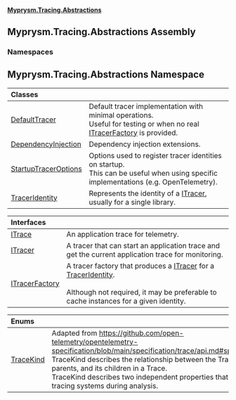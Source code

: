 #### [Myprysm.Tracing.Abstractions](index.md 'index')

## Myprysm.Tracing.Abstractions Assembly
### Namespaces

<a name='Myprysm.Tracing.Abstractions'></a>

## Myprysm.Tracing.Abstractions Namespace

| Classes | |
| :--- | :--- |
| [DefaultTracer](Myprysm.Tracing.Abstractions.DefaultTracer.md 'Myprysm.Tracing.Abstractions.DefaultTracer') | Default tracer implementation with minimal operations.<br/>Useful for testing or when no real [ITracerFactory](Myprysm.Tracing.Abstractions.ITracerFactory.md 'Myprysm.Tracing.Abstractions.ITracerFactory') is provided. |
| [DependencyInjection](Myprysm.Tracing.Abstractions.DependencyInjection.md 'Myprysm.Tracing.Abstractions.DependencyInjection') | Dependency injection extensions. |
| [StartupTracerOptions](Myprysm.Tracing.Abstractions.StartupTracerOptions.md 'Myprysm.Tracing.Abstractions.StartupTracerOptions') | Options used to register tracer identities on startup.<br/>This can be useful when using specific implementations (e.g. OpenTelemetry). |
| [TracerIdentity](Myprysm.Tracing.Abstractions.TracerIdentity.md 'Myprysm.Tracing.Abstractions.TracerIdentity') | Represents the identity of a [ITracer](Myprysm.Tracing.Abstractions.ITracer.md 'Myprysm.Tracing.Abstractions.ITracer'), usually for a single library. |

| Interfaces | |
| :--- | :--- |
| [ITrace](Myprysm.Tracing.Abstractions.ITrace.md 'Myprysm.Tracing.Abstractions.ITrace') | An application trace for telemetry. |
| [ITracer](Myprysm.Tracing.Abstractions.ITracer.md 'Myprysm.Tracing.Abstractions.ITracer') | A tracer that can start an application trace and get the current application trace for monitoring. |
| [ITracerFactory](Myprysm.Tracing.Abstractions.ITracerFactory.md 'Myprysm.Tracing.Abstractions.ITracerFactory') | A tracer factory that produces a [ITracer](Myprysm.Tracing.Abstractions.ITracer.md 'Myprysm.Tracing.Abstractions.ITracer') for a [TracerIdentity](Myprysm.Tracing.Abstractions.TracerIdentity.md 'Myprysm.Tracing.Abstractions.TracerIdentity').<br/><br/>Although not required, it may be preferable to cache instances for a given identity. |

| Enums | |
| :--- | :--- |
| [TraceKind](Myprysm.Tracing.Abstractions.TraceKind.md 'Myprysm.Tracing.Abstractions.TraceKind') | Adapted from https://github.com/open-telemetry/opentelemetry-specification/blob/main/specification/trace/api.md#spankind<br/>TraceKind describes the relationship between the Trace, its parents, and its children in a Trace.<br/>TraceKind describes two independent properties that benefit tracing systems during analysis. |
